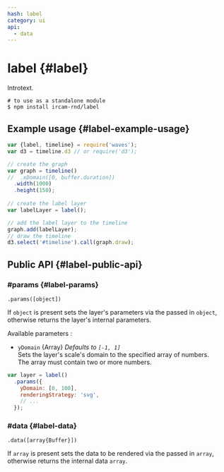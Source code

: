 ```yaml
---
hash: label
category: ui
api:
  - data
---
```


# label {#label}

Introtext.

~~~
# to use as a standalone module
$ npm install ircam-rnd/label
~~~

## Example usage {#label-example-usage}

~~~javascript
var {label, timeline} = require('waves');
var d3 = timeline.d3 // or require('d3');

// create the graph
var graph = timeline()
//  .xDomain([0, buffer.duration])
  .width(1000)
  .height(150);
  
// create the label layer
var labelLayer = label();

// add the label layer to the timeline
graph.add(labelLayer);
// draw the timeline
d3.select('#timeline').call(graph.draw);
~~~


## Public API {#label-public-api}


### #params {#label-params}

`.params([object])`

If `object` is present sets the layer's parameters via the passed in `object`, otherwise returns the layer's internal parameters.  

Available parameters :

* `yDomain` {Array} _Defaults to `[-1, 1]`_  
  Sets the layer's scale's domain to the specified array of numbers.  
  The array must contain two or more numbers.  

~~~javascript
var layer = label()
  .params({
    yDomain: [0, 100],
    renderingStrategy: 'svg',
    // ...
  });
~~~ 


### #data {#label-data}

`.data([array{Buffer}])`

If `array` is present sets the data to be rendered via the passed in `array`, otherwise returns the internal data `array`.
